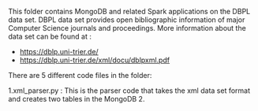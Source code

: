 This folder contains MongoDB and related Spark applications on the DBPL data set. DBPL data set provides open bibliographic information
of major Computer Science journals and proceedings. More information about the data set can be found at :
* https://dblp.uni-trier.de/
* https://dblp.uni-trier.de/xml/docu/dblpxml.pdf

There are 5 different code files in the folder:

1.xml_parser.py : This is the parser code that takes the xml data set format and creates two tables in the MongoDB
2.
